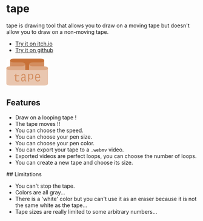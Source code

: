# tape

tape is drawing tool that allows you to draw on a moving tape but doesn't allow you to draw on a non-moving tape.

- [Try it on itch.io](https://leonlenclos.itch.io/tape)
- [Try it on github](https://leonlenclos.github.io/mote/src)

![tape logo](logo.svg)

## Features

- Draw on a looping tape !
- The tape moves !!
- You can choose the speed.
- You can choose your pen size.
- You can choose your pen color.
- You can export your tape to a `.webmv` video.
- Exported videos are perfect loops, you can choose the number of loops.
- You can create a new tape and choose its size.

## Limitations

- You can't stop the tape.
- Colors are all gray...
- There is a 'white' color but you can't use it as an eraser because it is not the same white as the tape...
- Tape sizes are really limited to some arbitrary numbers...
